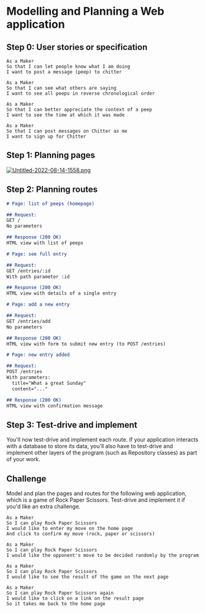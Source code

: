 # Modelling and Planning a Web application

## Step 0: User stories or specification

```
As a Maker
So that I can let people know what I am doing  
I want to post a message (peep) to chitter

As a Maker
So that I can see what others are saying  
I want to see all peeps in reverse chronological order

As a Maker
So that I can better appreciate the context of a peep
I want to see the time at which it was made

As a Maker
So that I can post messages on Chitter as me
I want to sign up for Chitter
```

## Step 1: Planning pages

[![Untitled-2022-08-14-1558.png](https://i.postimg.cc/br6fW0xf/Untitled-2022-08-14-1558.png)](https://postimg.cc/GTsfsygX)

## Step 2: Planning routes
```md
# Page: list of peeps (homepage)

## Request:
GET /
No parameters

## Response (200 OK)
HTML view with list of peeps
```

```md
# Page: see full entry 

## Request:
GET /entries/:id
With path parameter :id

## Response (200 OK)
HTML view with details of a single entry
```

```md
# Page: add a new entry

## Request:
GET /entries/add
No parameters

## Response (200 OK)
HTML view with form to submit new entry (to POST /entries)
```

```md
# Page: new entry added

## Request:
POST /entries
With parameters:
  title="What a great Sunday"
  content="..."

## Response (200 OK)
HTML view with confirmation message
```

## Step 3: Test-drive and implement

You'll now test-drive and implement each route. If your application interacts with a
database to store its data, you'll also have to test-drive and implement other layers of
the program (such as Repository classes) as part of your work.

## Challenge

Model and plan the pages and routes for the following web application, which is a game of
Rock Paper Scissors. Test-drive and implement it if you'd like an extra challenge.

```
As a Maker
So I can play Rock Paper Scissors
I would like to enter my move on the home page
And click to confirm my move (rock, paper or scissors)

As a Maker
So I can play Rock Paper Scissors
I would like the opponent's move to be decided randomly by the program

As a Maker
So I can play Rock Paper Scissors
I would like to see the result of the game on the next page

As a Maker
So I can play Rock Paper Scissors again
I would like to click on a link on the result page
So it takes me back to the home page
```